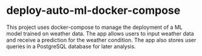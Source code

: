 # deploy-auto-ml-docker-compose
This project uses docker-compose to manage the deployment of a ML model trained on weather data. The app allows users to input weather data and receive a prediction for the weather condition. The app also stores user queries in a PostgreSQL database for later analysis.

